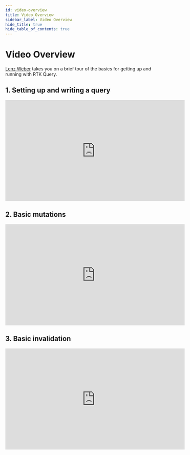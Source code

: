 ```yaml
---
id: video-overview
title: Video Overview
sidebar_label: Video Overview
hide_title: true
hide_table_of_contents: true
---
```


# Video Overview

[Lenz Weber](https://twitter.com/phry) takes you on a brief tour of the basics for getting up and running with RTK Query.

## 1. Setting up and writing a query

<iframe width="560" height="315" src="https://www.youtube.com/embed/FDEgXmx1V4A" frameborder="0" allow="accelerometer; autoplay; clipboard-write; encrypted-media; gyroscope; picture-in-picture" allowfullscreen></iframe>

## 2. Basic mutations

<iframe width="560" height="315" src="https://www.youtube.com/embed/eSs-XslROR8" frameborder="0" allow="accelerometer; autoplay; clipboard-write; encrypted-media; gyroscope; picture-in-picture" allowfullscreen></iframe>

## 3. Basic invalidation

<iframe width="560" height="315" src="https://www.youtube.com/embed/OCcGvg2I5E8" frameborder="0" allow="accelerometer; autoplay; clipboard-write; encrypted-media; gyroscope; picture-in-picture" allowfullscreen></iframe>
